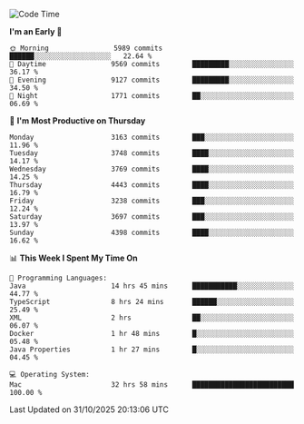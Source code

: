 <!--START_SECTION:waka-->
![Code Time](http://img.shields.io/badge/Code%20Time-5%2C482%20hrs%2058%20mins-blue)

**I'm an Early 🐤** 

```text
🌞 Morning                5989 commits        ██████░░░░░░░░░░░░░░░░░░░   22.64 % 
🌆 Daytime                9569 commits        █████████░░░░░░░░░░░░░░░░   36.17 % 
🌃 Evening                9127 commits        █████████░░░░░░░░░░░░░░░░   34.50 % 
🌙 Night                  1771 commits        ██░░░░░░░░░░░░░░░░░░░░░░░   06.69 % 
```
📅 **I'm Most Productive on Thursday** 

```text
Monday                   3163 commits        ███░░░░░░░░░░░░░░░░░░░░░░   11.96 % 
Tuesday                  3748 commits        ████░░░░░░░░░░░░░░░░░░░░░   14.17 % 
Wednesday                3769 commits        ████░░░░░░░░░░░░░░░░░░░░░   14.25 % 
Thursday                 4443 commits        ████░░░░░░░░░░░░░░░░░░░░░   16.79 % 
Friday                   3238 commits        ███░░░░░░░░░░░░░░░░░░░░░░   12.24 % 
Saturday                 3697 commits        ███░░░░░░░░░░░░░░░░░░░░░░   13.97 % 
Sunday                   4398 commits        ████░░░░░░░░░░░░░░░░░░░░░   16.62 % 
```


📊 **This Week I Spent My Time On** 

```text
💬 Programming Languages: 
Java                     14 hrs 45 mins      ███████████░░░░░░░░░░░░░░   44.77 % 
TypeScript               8 hrs 24 mins       ██████░░░░░░░░░░░░░░░░░░░   25.49 % 
XML                      2 hrs               ██░░░░░░░░░░░░░░░░░░░░░░░   06.07 % 
Docker                   1 hr 48 mins        █░░░░░░░░░░░░░░░░░░░░░░░░   05.48 % 
Java Properties          1 hr 27 mins        █░░░░░░░░░░░░░░░░░░░░░░░░   04.45 % 

💻 Operating System: 
Mac                      32 hrs 58 mins      █████████████████████████   100.00 % 
```


 Last Updated on 31/10/2025 20:13:06 UTC
<!--END_SECTION:waka-->
